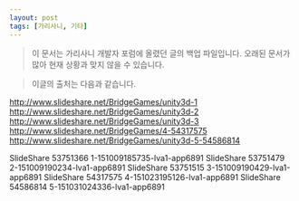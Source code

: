```yaml
---
layout: post
tags: [가리사니, 기타]
---
```


> 이 문서는 가리사니 개발자 포럼에 올렸던 글의 백업 파일입니다.
오래된 문서가 많아 현재 상황과 맞지 않을 수 있습니다.



> 이글의 출처는 다음과 같습니다.
>
http://www.slideshare.net/BridgeGames/unity3d-1
http://www.slideshare.net/BridgeGames/unity3d-2
http://www.slideshare.net/BridgeGames/unity3d-3
http://www.slideshare.net/BridgeGames/4-54317575
http://www.slideshare.net/BridgeGames/unity3d-5-54586814


SlideShare 53751366 1-151009185735-lva1-app6891
SlideShare 53751479 2-151009190234-lva1-app6891
SlideShare 53751515 3-151009190429-lva1-app6891
SlideShare 54317575 4-151023195126-lva1-app6891
SlideShare 54586814 5-151031024336-lva1-app6891